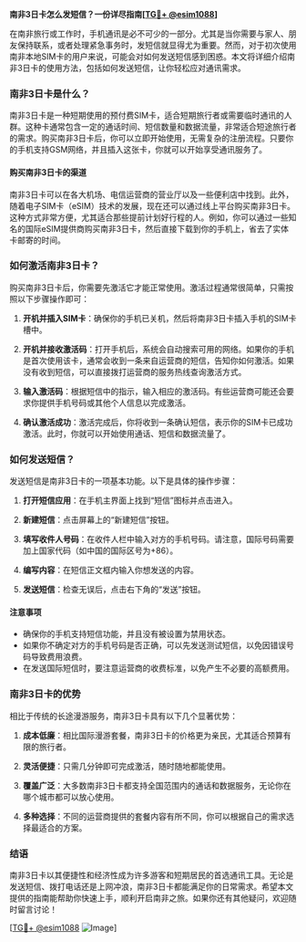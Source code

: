 **南非3日卡怎么发短信？一份详尽指南[[TG💪+ @esim1088](https://t.me/s/esim1088)]**

在南非旅行或工作时，手机通讯是必不可少的一部分。尤其是当你需要与家人、朋友保持联系，或者处理紧急事务时，发短信就显得尤为重要。然而，对于初次使用南非本地SIM卡的用户来说，可能会对如何发送短信感到困惑。本文将详细介绍南非3日卡的使用方法，包括如何发送短信，让你轻松应对通讯需求。

### 南非3日卡是什么？

南非3日卡是一种短期使用的预付费SIM卡，适合短期旅行者或需要临时通讯的人群。这种卡通常包含一定的通话时间、短信数量和数据流量，非常适合短途旅行者的需求。购买南非3日卡后，你可以立即开始使用，无需复杂的注册流程。只要你的手机支持GSM网络，并且插入这张卡，你就可以开始享受通讯服务了。

#### 购买南非3日卡的渠道

南非3日卡可以在各大机场、电信运营商的营业厅以及一些便利店中找到。此外，随着电子SIM卡（eSIM）技术的发展，现在还可以通过线上平台购买南非3日卡。这种方式非常方便，尤其适合那些提前计划好行程的人。例如，你可以通过一些知名的国际eSIM提供商购买南非3日卡，然后直接下载到你的手机上，省去了实体卡邮寄的时间。

### 如何激活南非3日卡？

购买南非3日卡后，你需要先激活它才能正常使用。激活过程通常很简单，只需按照以下步骤操作即可：

1. **开机并插入SIM卡**：确保你的手机已关机，然后将南非3日卡插入手机的SIM卡槽中。
   
2. **开机并接收激活码**：打开手机后，系统会自动搜索可用的网络。如果你的手机是首次使用该卡，通常会收到一条来自运营商的短信，告知你如何激活。如果没有收到短信，可以直接拨打运营商的服务热线查询激活方式。

3. **输入激活码**：根据短信中的指示，输入相应的激活码。有些运营商可能还会要求你提供手机号码或其他个人信息以完成激活。

4. **确认激活成功**：激活完成后，你将收到一条确认短信，表示你的SIM卡已成功激活。此时，你就可以开始使用通话、短信和数据流量了。

### 如何发送短信？

发送短信是南非3日卡的一项基本功能。以下是具体的操作步骤：

1. **打开短信应用**：在手机主界面上找到“短信”图标并点击进入。

2. **新建短信**：点击屏幕上的“新建短信”按钮。

3. **填写收件人号码**：在收件人栏中输入对方的手机号码。请注意，国际号码需要加上国家代码（如中国的国际区号为+86）。

4. **编写内容**：在短信正文框内输入你想发送的内容。

5. **发送短信**：检查无误后，点击右下角的“发送”按钮。

#### 注意事项

- 确保你的手机支持短信功能，并且没有被设置为禁用状态。
- 如果你不确定对方的手机号码是否正确，可以先发送测试短信，以免因错误号码导致费用浪费。
- 在发送国际短信时，要注意运营商的收费标准，以免产生不必要的高额费用。

### 南非3日卡的优势

相比于传统的长途漫游服务，南非3日卡具有以下几个显著优势：

1. **成本低廉**：相比国际漫游套餐，南非3日卡的价格更为亲民，尤其适合预算有限的旅行者。
   
2. **灵活便捷**：只需几分钟即可完成激活，随时随地都能使用。

3. **覆盖广泛**：大多数南非3日卡都支持全国范围内的通话和数据服务，无论你在哪个城市都可以放心使用。

4. **多种选择**：不同的运营商提供的套餐内容有所不同，你可以根据自己的需求选择最适合的方案。

### 结语

南非3日卡以其便捷性和经济性成为许多游客和短期居民的首选通讯工具。无论是发送短信、拨打电话还是上网冲浪，南非3日卡都能满足你的日常需求。希望本文提供的指南能帮助你快速上手，顺利开启南非之旅。如果你还有其他疑问，欢迎随时留言讨论！

[[TG💪+ @esim1088](https://t.me/s/esim1088) ![Image](https://i.postimg.cc/4NQfJmqS/Snipaste-2025-05-13-00-14-12.png)]
